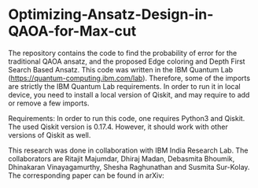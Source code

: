 # Optimizing-Ansatz-Design-in-QAOA-for-Max-cut
The repository contains the code to find the probability of error for the traditional QAOA ansatz, and the proposed Edge coloring and Depth First Search Based Ansatz. This code was written in the IBM Quantum Lab (https://quantum-computing.ibm.com/lab). Therefore, some of the imports are strictly the IBM Quantum Lab requirements. In order to run it in local device, you need to install a local version of Qiskit, and may require to add or remove a few imports.

Requirements: In order to run this code, one requires Python3 and Qiskit. The used Qiskit version is 0.17.4. However, it should work with other versions of Qiskit as well.

This research was done in collaboration with IBM India Research Lab. The collaborators are Ritajit Majumdar, Dhiraj Madan, Debasmita Bhoumik, Dhinakaran Vinayagamurthy, Shesha Raghunathan and Susmita Sur-Kolay. The corresponding paper can be found in arXiv:
